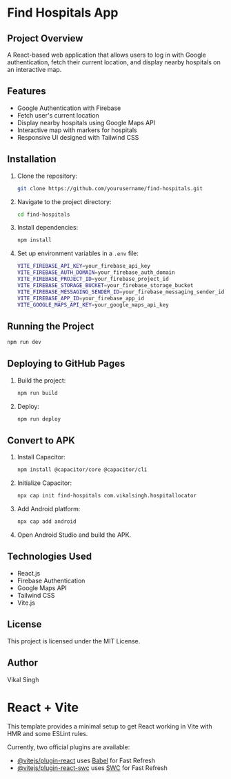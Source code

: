 # Find Hospitals App

## Project Overview
A React-based web application that allows users to log in with Google authentication, fetch their current location, and display nearby hospitals on an interactive map.

## Features
- Google Authentication with Firebase
- Fetch user's current location
- Display nearby hospitals using Google Maps API
- Interactive map with markers for hospitals
- Responsive UI designed with Tailwind CSS

## Installation
1. Clone the repository:
   ```sh
   git clone https://github.com/yourusername/find-hospitals.git
   ```
2. Navigate to the project directory:
   ```sh
   cd find-hospitals
   ```
3. Install dependencies:
   ```sh
   npm install
   ```
4. Set up environment variables in a `.env` file:
   ```sh
   VITE_FIREBASE_API_KEY=your_firebase_api_key
   VITE_FIREBASE_AUTH_DOMAIN=your_firebase_auth_domain
   VITE_FIREBASE_PROJECT_ID=your_firebase_project_id
   VITE_FIREBASE_STORAGE_BUCKET=your_firebase_storage_bucket
   VITE_FIREBASE_MESSAGING_SENDER_ID=your_firebase_messaging_sender_id
   VITE_FIREBASE_APP_ID=your_firebase_app_id
   VITE_GOOGLE_MAPS_API_KEY=your_google_maps_api_key
   ```

## Running the Project
```sh
npm run dev
```

## Deploying to GitHub Pages
1. Build the project:
   ```sh
   npm run build
   ```
2. Deploy:
   ```sh
   npm run deploy
   ```

## Convert to APK
1. Install Capacitor:
   ```sh
   npm install @capacitor/core @capacitor/cli
   ```
2. Initialize Capacitor:
   ```sh
   npx cap init find-hospitals com.vikalsingh.hospitallocator
   ```
3. Add Android platform:
   ```sh
   npx cap add android
   ```
4. Open Android Studio and build the APK.

## Technologies Used
- React.js
- Firebase Authentication
- Google Maps API
- Tailwind CSS
- Vite.js

## License
This project is licensed under the MIT License.

## Author
Vikal Singh

# React + Vite

This template provides a minimal setup to get React working in Vite with HMR and some ESLint rules.

Currently, two official plugins are available:

- [@vitejs/plugin-react](https://github.com/vitejs/vite-plugin-react/blob/main/packages/plugin-react/README.md) uses [Babel](https://babeljs.io/) for Fast Refresh
- [@vitejs/plugin-react-swc](https://github.com/vitejs/vite-plugin-react-swc) uses [SWC](https://swc.rs/) for Fast Refresh
